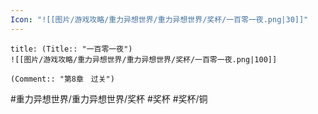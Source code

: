 ```yaml
---
Icon: "![[图片/游戏攻略/重力异想世界/重力异想世界/奖杯/一百零一夜.png|30]]"
---
```

```ad-common-bronze-trophy
title: (Title:: "一百零一夜")
![[图片/游戏攻略/重力异想世界/重力异想世界/奖杯/一百零一夜.png|100]]

(Comment:: "第8章　过关")
```

#重力异想世界/重力异想世界/奖杯 #奖杯 #奖杯/铜
